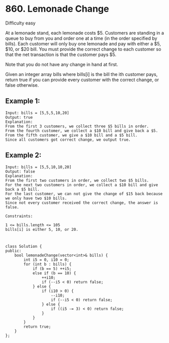 # 860. Lemonade Change
Difficulty easy

At a lemonade stand, each lemonade costs $5. Customers are standing in a queue to buy from you and order one at a time (in the order specified by bills). Each customer will only buy one lemonade and pay with either a $5, $10, or $20 bill. You must provide the correct change to each customer so that the net transaction is that the customer pays $5.

Note that you do not have any change in hand at first.

Given an integer array bills where bills[i] is the bill the ith customer pays, return true if you can provide every customer with the correct change, or false otherwise.


## Example 1:
```
Input: bills = [5,5,5,10,20]
Output: true
Explanation: 
From the first 3 customers, we collect three $5 bills in order.
From the fourth customer, we collect a $10 bill and give back a $5.
From the fifth customer, we give a $10 bill and a $5 bill.
Since all customers got correct change, we output true.
```


## Example 2:
```
Input: bills = [5,5,10,10,20]
Output: false
Explanation: 
From the first two customers in order, we collect two $5 bills.
For the next two customers in order, we collect a $10 bill and give back a $5 bill.
For the last customer, we can not give the change of $15 back because we only have two $10 bills.
Since not every customer received the correct change, the answer is false.
```


```
Constraints:

1 <= bills.length <= 105
bills[i] is either 5, 10, or 20.
```


#
```
class Solution {
public:
    bool lemonadeChange(vector<int>& bills) {
        int i5 = 0, i10 = 0;
        for (int b : bills) {
            if (b == 5) ++i5;
            else if (b == 10) {
                ++i10;
                if (--i5 < 0) return false;
            } else {
                if (i10 > 0) {
                    --i10;
                    if (--i5 < 0) return false;
                } else {
                    if ((i5 -= 3) < 0) return false;
                }
            }
        }
        return true;
    }
};
```